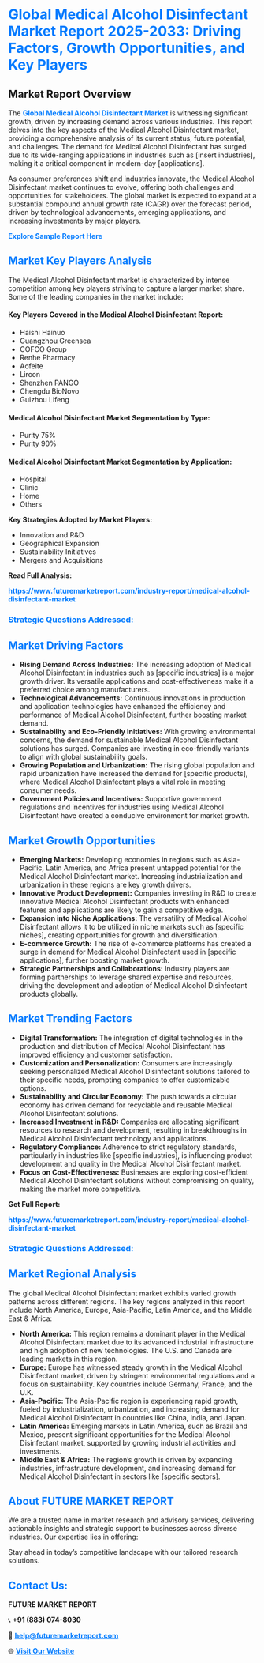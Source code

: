 <h1 style="color: #007BFF;">Global Medical Alcohol Disinfectant Market Report 2025-2033: Driving Factors, Growth Opportunities, and Key Players</h1>

<section id="overview">
<h2>Market Report Overview</h2>
<p>The <a href="https://www.futuremarketreport.com/industry-report/medical-alcohol-disinfectant-market" style="color: #007BFF; text-decoration: none;"><strong>Global Medical Alcohol Disinfectant Market</strong></a> is witnessing significant growth, driven by increasing demand across various industries. This report delves into the key aspects of the Medical Alcohol Disinfectant market, providing a comprehensive analysis of its current status, future potential, and challenges. The demand for Medical Alcohol Disinfectant has surged due to its wide-ranging applications in industries such as [insert industries], making it a critical component in modern-day [applications].</p>
<p>As consumer preferences shift and industries innovate, the Medical Alcohol Disinfectant market continues to evolve, offering both challenges and opportunities for stakeholders. The global market is expected to expand at a substantial compound annual growth rate (CAGR) over the forecast period, driven by technological advancements, emerging applications, and increasing investments by major players.</p>
</section>

<section id="overview">
<p><a href="https://www.futuremarketreport.com/request-sample/reportId=78145" style="color: #007BFF; text-decoration: none;"><strong>Explore Sample Report Here</strong></a></p>
</section>

<section id="key-players">
<h2 style="color: #007BFF;">Market Key Players Analysis</h2>
<p>The Medical Alcohol Disinfectant market is characterized by intense competition among key players striving to capture a larger market share. Some of the leading companies in the market include:</p>
<h4>Key Players Covered in the Medical Alcohol Disinfectant Report:</h4>
<ul><li>Haishi Hainuo</li><li>Guangzhou Greensea</li><li>COFCO Group</li><li>Renhe Pharmacy</li><li>Aofeite</li><li>Lircon</li><li>Shenzhen PANGO</li><li>Chengdu BioNovo</li><li>Guizhou Lifeng</li></ul>
<h4>Medical Alcohol Disinfectant Market Segmentation by Type:</h4>
<ul><li>Purity 75%</li><li>Purity 90%</li></ul>

<h4>Medical Alcohol Disinfectant Market Segmentation by Application:</h4>
<ul><li>Hospital</li><li>Clinic</li><li>Home</li><li>Others</li></ul>
<p><strong>Key Strategies Adopted by Market Players:</strong></p>
<ul>
<li>Innovation and R&D</li>
<li>Geographical Expansion</li>
<li>Sustainability Initiatives</li>
<li>Mergers and Acquisitions</li>
</ul>
</section>

<section>
<p><strong>Read Full Analysis: </strong></p><a href="https://www.futuremarketreport.com/industry-report/medical-alcohol-disinfectant-market" style="color: #007BFF; text-decoration: none;"><strong>https://www.futuremarketreport.com/industry-report/medical-alcohol-disinfectant-market</strong></a>
<h3 style="color: #007BFF;">Strategic Questions Addressed:</h3>
</section>

<section id="driving-factors">
<h2 style="color: #007BFF;">Market Driving Factors</h2>
<ul>
<li><strong>Rising Demand Across Industries:</strong> The increasing adoption of Medical Alcohol Disinfectant in industries such as [specific industries] is a major growth driver. Its versatile applications and cost-effectiveness make it a preferred choice among manufacturers.</li>
<li><strong>Technological Advancements:</strong> Continuous innovations in production and application technologies have enhanced the efficiency and performance of Medical Alcohol Disinfectant, further boosting market demand.</li>
<li><strong>Sustainability and Eco-Friendly Initiatives:</strong> With growing environmental concerns, the demand for sustainable Medical Alcohol Disinfectant solutions has surged. Companies are investing in eco-friendly variants to align with global sustainability goals.</li>
<li><strong>Growing Population and Urbanization:</strong> The rising global population and rapid urbanization have increased the demand for [specific products], where Medical Alcohol Disinfectant plays a vital role in meeting consumer needs.</li>
<li><strong>Government Policies and Incentives:</strong> Supportive government regulations and incentives for industries using Medical Alcohol Disinfectant have created a conducive environment for market growth.</li>
</ul>
</section>

<section id="growth-opportunities">
<h2 style="color: #007BFF;">Market Growth Opportunities</h2>
<ul>
<li><strong>Emerging Markets:</strong> Developing economies in regions such as Asia-Pacific, Latin America, and Africa present untapped potential for the Medical Alcohol Disinfectant market. Increasing industrialization and urbanization in these regions are key growth drivers.</li>
<li><strong>Innovative Product Development:</strong> Companies investing in R&D to create innovative Medical Alcohol Disinfectant products with enhanced features and applications are likely to gain a competitive edge.</li>
<li><strong>Expansion into Niche Applications:</strong> The versatility of Medical Alcohol Disinfectant allows it to be utilized in niche markets such as [specific niches], creating opportunities for growth and diversification.</li>
<li><strong>E-commerce Growth:</strong> The rise of e-commerce platforms has created a surge in demand for Medical Alcohol Disinfectant used in [specific applications], further boosting market growth.</li>
<li><strong>Strategic Partnerships and Collaborations:</strong> Industry players are forming partnerships to leverage shared expertise and resources, driving the development and adoption of Medical Alcohol Disinfectant products globally.</li>
</ul>
</section>

<section id="trending-factors">
<h2 style="color: #007BFF;">Market Trending Factors</h2>
<ul>
<li><strong>Digital Transformation:</strong> The integration of digital technologies in the production and distribution of Medical Alcohol Disinfectant has improved efficiency and customer satisfaction.</li>
<li><strong>Customization and Personalization:</strong> Consumers are increasingly seeking personalized Medical Alcohol Disinfectant solutions tailored to their specific needs, prompting companies to offer customizable options.</li>
<li><strong>Sustainability and Circular Economy:</strong> The push towards a circular economy has driven demand for recyclable and reusable Medical Alcohol Disinfectant solutions.</li>
<li><strong>Increased Investment in R&D:</strong> Companies are allocating significant resources to research and development, resulting in breakthroughs in Medical Alcohol Disinfectant technology and applications.</li>
<li><strong>Regulatory Compliance:</strong> Adherence to strict regulatory standards, particularly in industries like [specific industries], is influencing product development and quality in the Medical Alcohol Disinfectant market.</li>
<li><strong>Focus on Cost-Effectiveness:</strong> Businesses are exploring cost-efficient Medical Alcohol Disinfectant solutions without compromising on quality, making the market more competitive.</li>
</ul>
</section>

<section>
<p><strong>Get Full Report: </strong></p><a href="https://www.futuremarketreport.com/industry-report/medical-alcohol-disinfectant-market" style="color: #007BFF; text-decoration: none;"><strong>https://www.futuremarketreport.com/industry-report/medical-alcohol-disinfectant-market</strong></a>
<h3 style="color: #007BFF;">Strategic Questions Addressed:</h3>
</section>


<section id="regional-analysis">
<h2 style="color: #007BFF;">Market Regional Analysis</h2>
<p>The global Medical Alcohol Disinfectant market exhibits varied growth patterns across different regions. The key regions analyzed in this report include North America, Europe, Asia-Pacific, Latin America, and the Middle East & Africa:</p>
<ul>
<li><strong>North America:</strong> This region remains a dominant player in the Medical Alcohol Disinfectant market due to its advanced industrial infrastructure and high adoption of new technologies. The U.S. and Canada are leading markets in this region.</li>
<li><strong>Europe:</strong> Europe has witnessed steady growth in the Medical Alcohol Disinfectant market, driven by stringent environmental regulations and a focus on sustainability. Key countries include Germany, France, and the U.K.</li>
<li><strong>Asia-Pacific:</strong> The Asia-Pacific region is experiencing rapid growth, fueled by industrialization, urbanization, and increasing demand for Medical Alcohol Disinfectant in countries like China, India, and Japan.</li>
<li><strong>Latin America:</strong> Emerging markets in Latin America, such as Brazil and Mexico, present significant opportunities for the Medical Alcohol Disinfectant market, supported by growing industrial activities and investments.</li>
<li><strong>Middle East & Africa:</strong> The region’s growth is driven by expanding industries, infrastructure development, and increasing demand for Medical Alcohol Disinfectant in sectors like [specific sectors].</li>
</ul>
</section>

<footer>
<h2 style="color: #007BFF;">About FUTURE MARKET REPORT</h2>
<p>We are a trusted name in market research and advisory services, delivering actionable insights and strategic support to businesses across diverse industries. Our expertise lies in offering:</p>

<p>Stay ahead in today’s competitive landscape with our tailored research solutions.</p>

<h2 style="color: #007BFF;">Contact Us:</h2>
<p><strong>FUTURE MARKET REPORT</strong></p>
<p>📞 <strong>+91 (883) 074-8030</strong></p>
<p>📧 <strong><a href="mailto:help@futuremarketreport.com" style="color: #007BFF;">help@futuremarketreport.com</a></strong></p>
<p>🌐 <strong><a href="https://www.futuremarketreport.com/" style="color: #007BFF;">Visit Our Website</a></strong></p>
</footer>